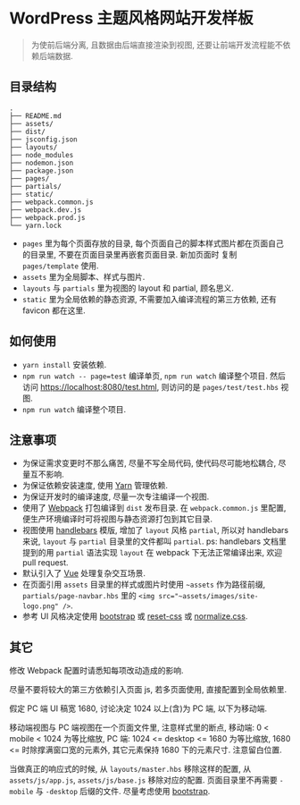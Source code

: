 # WordPress 主题风格网站开发样板

> 为使前后端分离, 且数据由后端直接渲染到视图, 还要让前端开发流程能不依赖后端数据.

## 目录结构

```plain
.
├── README.md
├── assets/
├── dist/
├── jsconfig.json
├── layouts/
├── node_modules
├── nodemon.json
├── package.json
├── pages/
├── partials/
├── static/
├── webpack.common.js
├── webpack.dev.js
├── webpack.prod.js
└── yarn.lock
```

- `pages` 里为每个页面存放的目录, 每个页面自己的脚本样式图片都在页面自己的目录里, 不要在页面目录里再嵌套页面目录. 新加页面时 复制 `pages/template` 使用.
- `assets` 里为全局脚本、样式与图片.
- `layouts` 与 `partials` 里为视图的 layout 和 partial, 顾名思义.
- `static` 里为全局依赖的静态资源, 不需要加入编译流程的第三方依赖, 还有 favicon 都在这里.

## 如何使用

- `yarn install` 安装依赖.
- `npm run watch -- page=test` 编译单页, `npm run watch` 编译整个项目. 然后访问 [https://localhost:8080/test.html](https://localhost:8080/test.html), 则访问的是 `pages/test/test.hbs` 视图.
- `npm run watch` 编译整个项目.

## 注意事项

- 为保证需求变更时不那么痛苦, 尽量不写全局代码, 使代码尽可能地松耦合, 尽量互不影响.
- 为保证依赖安装速度, 使用 [Yarn](https://yarnpkg.com) 管理依赖.
- 为保证开发时的编译速度, 尽量一次专注编译一个视图.
- 使用了 [Webpack](https://webpack.js.org) 打包编译到 `dist` 发布目录. 在 `webpack.common.js` 里配置, 便生产环境编译时可将视图与静态资源打包到其它目录.
- 视图使用 [handlebars](https://handlebarsjs.com) 模版, 增加了 `layout` 风格 `partial`, 所以对 handlebars 来说, `layout` 与 `partial` 目录里的文件都叫 `partial`. ps: handlebars 文档里提到的用 `partial` 语法实现 `layout` 在 webpack 下无法正常编译出来, 欢迎 pull request.
- 默认引入了 [Vue](https://vuejs.org) 处理复杂交互场景.
- 在页面引用 `assets` 目录里的样式或图片时使用 `~assets` 作为路径前缀,  `partials/page-navbar.hbs` 里的 `<img src="~assets/images/site-logo.png" />`.
- 参考 UI 风格决定使用 [bootstrap](https://getbootstrap.com) 或 [reset-css](https://www.npmjs.com/package/reset-css) 或 [normalize.css](https://www.npmjs.com/package/normalize.css).

## 其它

修改 Webpack 配置时请悉知每项改动造成的影响.

尽量不要将较大的第三方依赖引入页面 js, 若多页面使用, 直接配置到全局依赖里.

假定 PC 端 UI 稿宽 1680, 讨论决定 1024 以上(含)为 PC 端, 以下为移动端.

移动端视图与 PC 端视图在一个页面文件里, 注意样式里的断点,
移动端: 0 < mobile < 1024 为等比缩放,
PC 端: 1024 <= desktop <= 1680 为等比缩放,
1680 <= 时除撑满窗口宽的元素外, 其它元素保持 1680 下的元素尺寸. 注意留白位置.

当做真正的响应式的时候, 从 `layouts/master.hbs` 移除这样的配置, 从 `assets/js/app.js`, `assets/js/base.js` 移除对应的配置. 页面目录里不再需要 `-mobile` 与 `-desktop` 后缀的文件. 尽量考虑使用 [bootstrap](https://getbootstrap.com).
